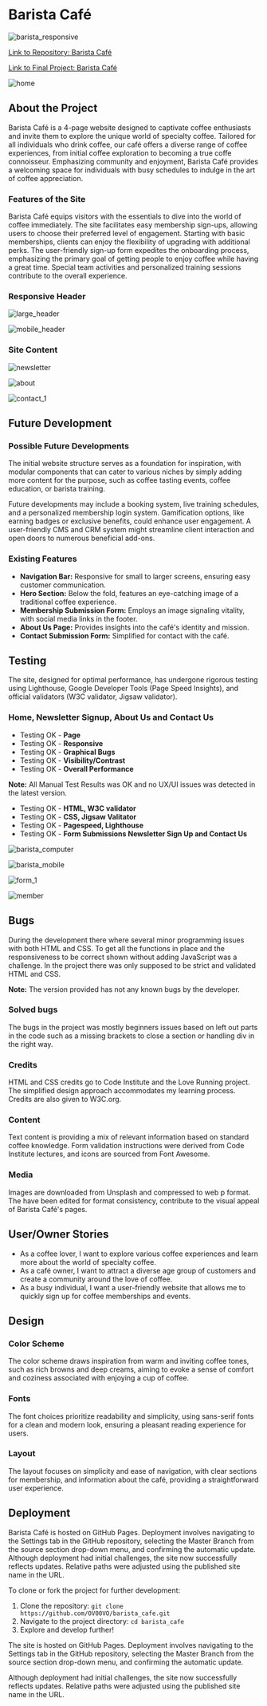 # Barista Café

![barista_responsive](https://github.com/OV00VO/barista_cafe/assets/136384344/562c8e0b-dae4-4d27-8cb9-999ff00faf09)

[Link to Repository: Barista Café](https://github.com/OV00VO/barista_cafe)

[Link to Final Project: Barista Café](https://ov00vo.github.io/barista_cafe/)

![home](https://github.com/OV00VO/barista_cafe/assets/136384344/bfdb65b2-a834-4100-ae72-6da7f9c82971)

## About the Project
Barista Café is a 4-page website designed to captivate coffee enthusiasts and invite them to explore the unique world of specialty coffee. Tailored for all individuals who drink coffee, our café offers a diverse range of coffee experiences, from initial coffee exploration to becoming a true coffe connoisseur. Emphasizing community and enjoyment, Barista Café provides a welcoming space for individuals with busy schedules to indulge in the art of coffee appreciation.

### Features of the Site

Barista Café equips visitors with the essentials to dive into the world of coffee immediately. The site facilitates easy membership sign-ups, allowing users to choose their preferred level of engagement. Starting with basic memberships, clients can enjoy the flexibility of upgrading with additional perks. The user-friendly sign-up form expedites the onboarding process, emphasizing the primary goal of getting people to enjoy coffee while having a great time. Special team activities and personalized training sessions contribute to the overall experience.

### Responsive Header

![large_header](https://github.com/OV00VO/barista_cafe/assets/136384344/2ca2ffbe-e6a0-4343-b3b9-30bb1bb2e756)

![mobile_header](https://github.com/OV00VO/barista_cafe/assets/136384344/231c8d52-2e96-4e10-b5df-2e33e900a24f)

### Site Content

![newsletter](https://github.com/OV00VO/barista_cafe/assets/136384344/fdea6e06-cbd8-4408-b009-6f772af87fb3)

![about](https://github.com/OV00VO/barista_cafe/assets/136384344/87a34644-b7da-48f9-8dc0-bfa287337118)

![contact_1](https://github.com/OV00VO/barista_cafe/assets/136384344/dd037482-0462-4c94-8931-6222ebc472a2)

## Future Development

### Possible Future Developments

The initial website structure serves as a foundation for inspiration, with modular components that can cater to various niches by simply adding more content for the purpose, such as coffee tasting events, coffee education, or barista training.

Future developments may include a booking system, live training schedules, and a personalized membership login system. Gamification options, like earning badges or exclusive benefits, could enhance user engagement. A user-friendly CMS and CRM system might streamline client interaction and open doors to numerous beneficial add-ons.

### Existing Features

- **Navigation Bar:** Responsive for small to larger screens, ensuring easy customer communication.
- **Hero Section:** Below the fold, features an eye-catching image of a traditional coffee experience.
- **Membership Submission Form:** Employs an image signaling vitality, with social media links in the footer.
- **About Us Page:** Provides insights into the café's identity and mission.
- **Contact Submission Form:** Simplified for contact with the café.

## Testing

The site, designed for optimal performance, has undergone rigorous testing using Lighthouse, Google Developer Tools (Page Speed Insights), and official validators (W3C validator, Jigsaw validator).

### Home, Newsletter Signup, About Us and Contact Us

- Testing OK - **Page**
- Testing OK - **Responsive**
- Testing OK - **Graphical Bugs**
- Testing OK - **Visibility/Contrast**
- Testing OK - **Overall Performance**

**Note:** All Manual Test Results was OK and no UX/UI issues was detected in the latest version.

- Testing OK - **HTML, W3C validator**
- Testing OK - **CSS, Jigsaw Valitator**
- Testing OK - **Pagespeed, Lighthouse**
- Testing OK - **Form Submissions Newsletter Sign Up and Contact Us**
  
![barista_computer](https://github.com/OV00VO/barista_cafe/assets/136384344/572e23f7-c15d-4a4a-b181-0cb9c80debab)

![barista_mobile](https://github.com/OV00VO/barista_cafe/assets/136384344/8120d208-291d-4d2a-90fe-0ded64ffdc31)

![form_1](https://github.com/OV00VO/barista_cafe/assets/136384344/a4d2bcd2-a35f-47d9-8e4d-e73c55fad78b)

![member](https://github.com/OV00VO/barista_cafe/assets/136384344/dabb6f74-849d-458b-8888-00d73c7f06fd)

## Bugs
During the development there where several minor programming issues with both HTML and CSS. To get all the functions in place and the responsiveness to be correct shown without adding JavaScript was a challenge. In the project there was only supposed to be strict and validated HTML and CSS. 

**Note:** The version provided has not any known bugs by the developer.

### Solved bugs
The bugs in the project was mostly beginners issues based on left out parts in the code such as a missing brackets to close a section or handling div in the right way.

### Credits

HTML and CSS credits go to Code Institute and the Love Running project. The simplified design approach accommodates my learning process. Credits are also given to W3C.org.

### Content

Text content is providing a mix of relevant information based on standard coffee knowledge. Form validation instructions were derived from Code Institute lectures, and icons are sourced from Font Awesome.

### Media

Images are downloaded from Unsplash and compressed to web p format. The have been edited for format consistency, contribute to the visual appeal of Barista Café's pages.

## User/Owner Stories

- As a coffee lover, I want to explore various coffee experiences and learn more about the world of specialty coffee.
- As a café owner, I want to attract a diverse age group of customers and create a community around the love of coffee.
- As a busy individual, I want a user-friendly website that allows me to quickly sign up for coffee memberships and events.

## Design

### Color Scheme

The color scheme draws inspiration from warm and inviting coffee tones, such as rich browns and deep creams, aiming to evoke a sense of comfort and coziness associated with enjoying a cup of coffee.

### Fonts

The font choices prioritize readability and simplicity, using sans-serif fonts for a clean and modern look, ensuring a pleasant reading experience for users.

### Layout

The layout focuses on simplicity and ease of navigation, with clear sections for membership, and information about the café, providing a straightforward user experience.

## Deployment

Barista Café is hosted on GitHub Pages. Deployment involves navigating to the Settings tab in the GitHub repository, selecting the Master Branch from the source section drop-down menu, and confirming the automatic update. Although deployment had initial challenges, the site now successfully reflects updates. Relative paths were adjusted using the published site name in the URL.

To clone or fork the project for further development:

1. Clone the repository: `git clone https://github.com/OV00VO/barista_cafe.git`
2. Navigate to the project directory: `cd barista_cafe`
3. Explore and develop further!

The site is hosted on GitHub Pages. Deployment involves navigating to the Settings tab in the GitHub repository, selecting the Master Branch from the source section drop-down menu, and confirming the automatic update.

Although deployment had initial challenges, the site now successfully reflects updates. Relative paths were adjusted using the published site name in the URL.
